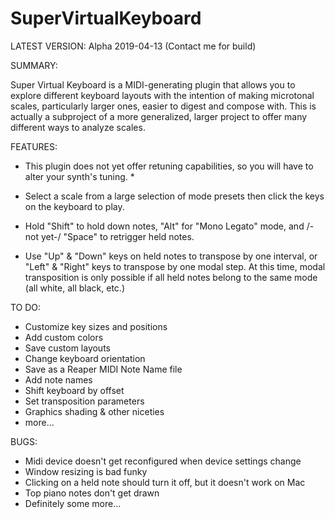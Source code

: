 ﻿# SuperVirtualKeyboard

LATEST VERSION: Alpha 2019-04-13 (Contact me for build)

SUMMARY:

Super Virtual Keyboard is a MIDI-generating plugin that allows you to explore different keyboard layouts with the intention of making microtonal scales, particularly
larger ones, easier to digest and compose with. This is actually a subproject of a more generalized, larger project to offer many different ways to analyze scales.

FEATURES:

 * This plugin does not yet offer retuning capabilities, so you will have to alter your synth's tuning. *

 - Select a scale from a large selection of mode presets then click the keys on the keyboard to play.

 - Hold "Shift" to hold down notes, "Alt" for "Mono Legato" mode, and /-not yet-/ "Space" to retrigger held notes.

 - Use "Up" & "Down" keys on held notes to transpose by one interval, or "Left" & "Right" keys to transpose by one modal step. 
   At this time, modal transposition is only possible if all held notes belong to the same mode (all white, all black, etc.)

TO DO:

 - Customize key sizes and positions
 - Add custom colors
 - Save custom layouts
 - Change keyboard orientation
 - Save as a Reaper MIDI Note Name file
 - Add note names
 - Shift keyboard by offset
 - Set transposition parameters
 - Graphics shading & other niceties
 - more...

BUGS:

 - Midi device doesn't get reconfigured when device settings change
 - Window resizing is bad funky
 - Clicking on a held note should turn it off, but it doesn't work on Mac
 - Top piano notes don't get drawn
 - Definitely some more...
